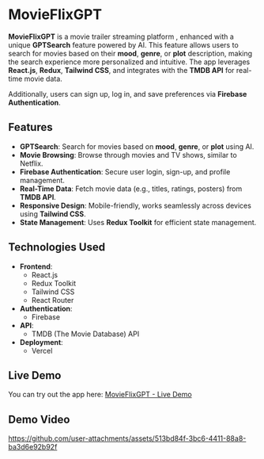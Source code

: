 # MovieFlixGPT

**MovieFlixGPT** is a movie trailer streaming platform , enhanced with a unique **GPTSearch** feature powered by AI. This feature allows users to search for movies based on their **mood**, **genre**, or **plot** description, making the search experience more personalized and intuitive. The app leverages **React.js**, **Redux**, **Tailwind CSS**, and integrates with the **TMDB API** for real-time movie data. 

Additionally, users can sign up, log in, and save preferences via **Firebase Authentication**.

## Features

- **GPTSearch**: Search for movies based on **mood**, **genre**, or **plot** using AI.
- **Movie Browsing**: Browse through movies and TV shows, similar to Netflix.
- **Firebase Authentication**: Secure user login, sign-up, and profile management.
- **Real-Time Data**: Fetch movie data (e.g., titles, ratings, posters) from **TMDB API**.
- **Responsive Design**: Mobile-friendly, works seamlessly across devices using **Tailwind CSS**.
- **State Management**: Uses **Redux Toolkit** for efficient state management.

## Technologies Used

- **Frontend**: 
  - React.js
  - Redux Toolkit
  - Tailwind CSS
  - React Router
- **Authentication**:
  - Firebase
- **API**:
  - TMDB (The Movie Database) API
- **Deployment**:
  - Vercel

## Live Demo

You can try out the app here: [MovieFlixGPT - Live Demo](https://movieflix-gpt-sable.vercel.app/)

## Demo Video

https://github.com/user-attachments/assets/513bd84f-3bc6-4411-88a8-ba3d6e92b92f



